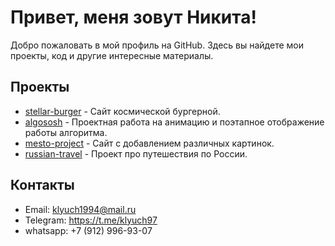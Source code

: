 # Привет, меня зовут Никита!

Добро пожаловать в мой профиль на GitHub. Здесь вы найдете мои проекты, код и другие интересные материалы.

## Проекты

- [stellar-burger](https://github.com/Klyuch97/react-stellar-burger) - Сайт космической бургерной.
- [algososh](https://github.com/Klyuch97/algososh) - Проектная работа на анимацию и поэтапное отображение работы алгоритма.
- [mesto-project](https://github.com/Klyuch97/mesto-project) - Сайт с добавлением различных картинок.
- [russian-travel](https://github.com/Klyuch97/russian-travel) - Проект про путешествия по России.

## Контакты

- Email: klyuch1994@mail.ru
- Telegram: https://t.me/klyuch97
- whatsapp: +7 (912) 996-93-07
